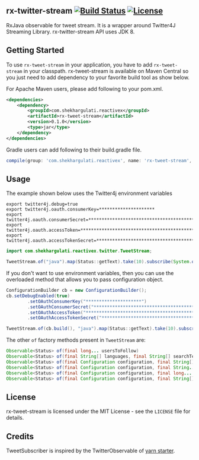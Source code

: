 rx-twitter-stream [![Build Status](https://travis-ci.org/shekhargulati/rx-tweet-stream.svg?branch=master)](https://travis-ci.org/shekhargulati/rx-tweet-stream) [![License](https://img.shields.io/:license-mit-blue.svg)](./LICENSE.txt)
-----

RxJava observable for tweet stream. It is a wrapper around Twitter4J Streaming Library. rx-twitter-stream API uses JDK 8.

Getting Started
--------

To use `rx-tweet-stream` in your application, you have to add `rx-tweet-stream` in your classpath. rx-tweet-stream is available on Maven Central so you just need to add dependency to your favorite build tool as show below.

For Apache Maven users, please add following to your pom.xml.

```xml
<dependencies>
    <dependency>
        <groupId>com.shekhargulati.reactivex</groupId>
        <artifactId>rx-tweet-stream</artifactId>
        <version>0.1.0</version>
        <type>jar</type>
    </dependency>
</dependencies>
```

Gradle users can add following to their build.gradle file.

```groovy
compile(group: 'com.shekhargulati.reactivex', name: 'rx-tweet-stream', version: '0.1.0', ext: 'jar')
```

## Usage

The example shown below uses the Twitter4j environment variables
 
```
export twitter4j.debug=true
export twitter4j.oauth.consumerKey=*********************
export twitter4j.oauth.consumerSecret=******************************************
export twitter4j.oauth.accessToken=**************************************************
export twitter4j.oauth.accessTokenSecret=******************************************
```

```java
import com.shekhargulati.reactivex.twitter.TweetStream;

TweetStream.of("java").map(Status::getText).take(10).subscribe(System.out::println);
```

If you don't want to use environment variables, then you can use the overloaded method that allows you to pass configuration object.

```java
ConfigurationBuilder cb = new ConfigurationBuilder();
cb.setDebugEnabled(true)
        .setOAuthConsumerKey("*********************")
        .setOAuthConsumerSecret("******************************************")
        .setOAuthAccessToken("**************************************************")
        .setOAuthAccessTokenSecret("******************************************");

TweetStream.of(cb.build(), "java").map(Status::getText).take(10).subscribe(System.out::println);
```

The other `of` factory methods present in `TweetStream` are:

```java
Observable<Status> of(final long... usersToFollow)
Observable<Status> of(final String[] languages, final String[] searchTerms)
Observable<Status> of(final Configuration configuration, final String[] languages, final String[] searchTerms)
Observable<Status> of(final Configuration configuration, final String... searchTerms)
Observable<Status> of(final Configuration configuration, final long... usersToFollow)
Observable<Status> of(final Configuration configuration, final String[] languages, final String[] searchTerms, final long[] usersToFollow)
```
 

License
-------

rx-tweet-stream is licensed under the MIT License - see the `LICENSE` file for details.

Credits
---

TweetSubscriber is inspired by the TwitterObservable of [yarn starter](https://github.com/daplab/yarn-starter). 